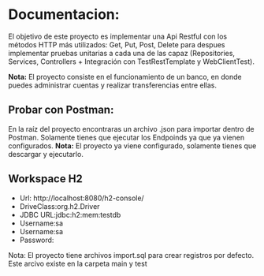 # Documentacion:
El objetivo de este proyecto es implementar una Api Restful con los métodos HTTP más utilizados: Get, Put, Post, Delete para despues implementar pruebas unitarias a cada una de las capaz (Repositories, Services, Controllers + Integración con TestRestTemplate y WebClientTest).

**Nota:** El proyecto consiste en el funcionamiento de un banco, en donde puedes administrar cuentas y realizar transferencias entre ellas.

## Probar con Postman:
En la raíz del proyecto encontraras un archivo .json para importar dentro de Postman. Solamente tienes que ejecutar los Endpoinds ya que ya vienen configurados.
**Nota:** El proyecto ya viene configurado, solamente tienes que descargar y ejecutarlo.

## Workspace H2
+ Url: http://localhost:8080/h2-console/
+ DriveClass:org.h2.Driver
+ JDBC URL:jdbc:h2:mem:testdb
+ Username:sa
+ Username:sa
+ Password:

Nota: El proyecto tiene archivos import.sql para crear registros por defecto. Este arcivo existe en la carpeta main y test

